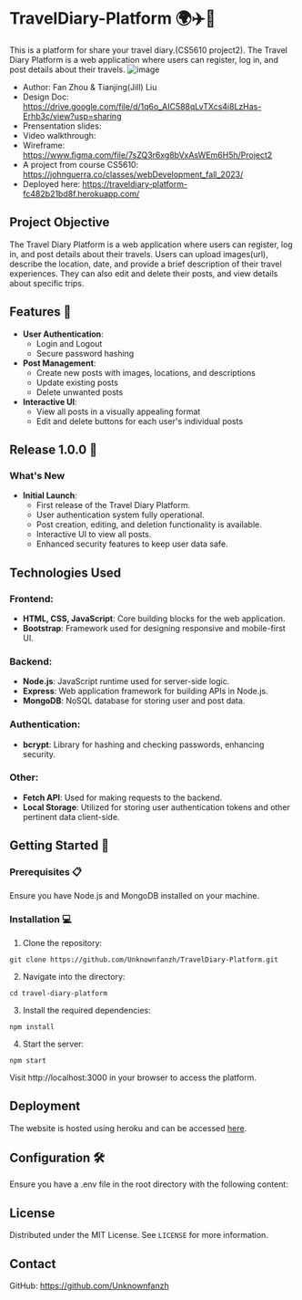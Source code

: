 # TravelDiary-Platform 🌍✈️📖
This is a platform for share your travel diary.(CS5610 project2).
The Travel Diary Platform is a web application where users can register, log in, and post details about their travels. 
![image]()
- Author: Fan Zhou & Tianjing(Jill) Liu
- Design Doc: https://drive.google.com/file/d/1q6o_AIC588qLvTXcs4i8LzHas-Erhb3c/view?usp=sharing
- Prensentation slides: 
- Video walkthrough: 
- Wireframe: https://www.figma.com/file/7sZQ3r6xg8bVxAsWEm6H5h/Project2
- A project from course CS5610: https://johnguerra.co/classes/webDevelopment_fall_2023/
- Deployed here: https://traveldiary-platform-fc482b21bd8f.herokuapp.com/

## Project Objective
The Travel Diary Platform is a web application where users can register, log in, and post details about their travels. Users can upload images(url), describe the location, date, and provide a brief description of their travel experiences. They can also edit and delete their posts, and view details about specific trips.


## Features 🌟
- **User Authentication**:
    - Login and Logout
    - Secure password hashing
- **Post Management**: 
    - Create new posts with images, locations, and descriptions
    - Update existing posts
    - Delete unwanted posts
- **Interactive UI**:
    - View all posts in a visually appealing format
    - Edit and delete buttons for each user's individual posts

## Release 1.0.0 🚀
### What's New
- **Initial Launch**:
    - First release of the Travel Diary Platform.
    - User authentication system fully operational.
    - Post creation, editing, and deletion functionality is available.
    - Interactive UI to view all posts.
    - Enhanced security features to keep user data safe.

## Technologies Used
### Frontend:
- **HTML, CSS, JavaScript**: Core building blocks for the web application.
- **Bootstrap**: Framework used for designing responsive and mobile-first UI.
### Backend:
- **Node.js**: JavaScript runtime used for server-side logic.
- **Express**: Web application framework for building APIs in Node.js.
- **MongoDB**: NoSQL database for storing user and post data.

### Authentication:
- **bcrypt**: Library for hashing and checking passwords, enhancing security.

### Other:
- **Fetch API**: Used for making requests to the backend.
- **Local Storage**: Utilized for storing user authentication tokens and other pertinent data client-side.

## Getting Started 🚀
### Prerequisites 📋
Ensure you have Node.js and MongoDB installed on your machine.

### Installation 💻
1. Clone the repository:
```
git clone https://github.com/Unknownfanzh/TravelDiary-Platform.git
```
2. Navigate into the directory:
```
cd travel-diary-platform
```
3. Install the required dependencies:
```
npm install
```
4. Start the server:
```
npm start
```
Visit http://localhost:3000 in your browser to access the platform.

## Deployment
The website is hosted using heroku and can be accessed [here]().

## Configuration 🛠️

Ensure you have a .env file in the root directory with the following content:

## License
Distributed under the MIT License. See `LICENSE` for more information.

## Contact
GitHub: https://github.com/Unknownfanzh